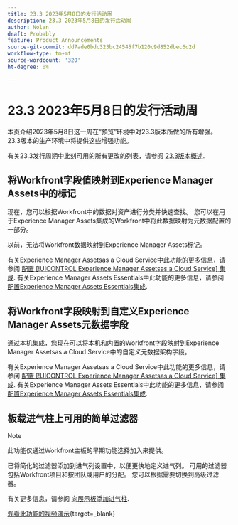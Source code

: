 ```yaml
---
title: 23.3 2023年5月8日的发行活动周
description: 23.3 2023年5月8日的发行活动周
author: Nolan
draft: Probably
feature: Product Announcements
source-git-commit: dd7ade0bdc323bc24545f7b120c9d852dbec6d2d
workflow-type: tm+mt
source-wordcount: '320'
ht-degree: 0%

---
```


# 23.3 2023年5月8日的发行活动周

本页介绍2023年5月8日这一周在“预览”环境中对23.3版本所做的所有增强。 23.3版本的生产环境中将提供这些增强功能。

有关23.3发行周期中此刻可用的所有更改的列表，请参阅 [23.3版本概述](/help/quicksilver/product-announcements/product-releases/23.3-release-activity/23-3-release-overview.md).

## 将Workfront字段值映射到Experience Manager Assets中的标记

现在，您可以根据Workfront中的数据对资产进行分类并快速查找。 您可以在用于Experience Manager Assets集成的Workfront中将此数据映射为元数据配置的一部分。

以前，无法将Workfront数据映射到Experience Manager Assets标记。

有关Experience Manager Assetsas a Cloud Service中此功能的更多信息，请参阅 [配置 [!UICONTROL Experience Manager Assetsas a Cloud Service] 集成](/help/quicksilver/administration-and-setup/configure-integrations/configure-aacs-integration.md).
有关Experience Manager Assets Essentials中此功能的更多信息，请参阅 [配置Experience Manager Assets Essentials集成](/help/quicksilver/documents/adobe-workfront-for-experience-manager-assets-essentials/setup-asset-essentials.md).

## 将Workfront字段映射到自定义Experience Manager Assets元数据字段

通过本机集成，您现在可以将本机和内置的Workfront字段映射到Experience Manager Assetsas a Cloud Service中的自定义元数据架构字段。

有关Experience Manager Assetsas a Cloud Service中此功能的更多信息，请参阅 [配置 [!UICONTROL Experience Manager Assetsas a Cloud Service] 集成](/help/quicksilver/administration-and-setup/configure-integrations/configure-aacs-integration.md).
有关Experience Manager Assets Essentials中此功能的更多信息，请参阅 [配置Experience Manager Assets Essentials集成](/help/quicksilver/documents/adobe-workfront-for-experience-manager-assets-essentials/setup-asset-essentials.md).

## 板载进气柱上可用的简单过滤器

>[!NOTE]
>
>此功能仅通过Workfront主板的早期功能选择加入来提供。

已将简化的过滤器添加到进气列设置中，以便更快地定义进气列。 可用的过滤器包括Workfront项目和按团队或用户的分配。 您可以根据需要切换到高级过滤器。

有关更多信息，请参阅 [向展示板添加进气柱](/help/quicksilver/agile/use-boards-agile-planning-tools/add-intake-column-to-board.md).

[观看此功能的视频演示](https://video.tv.adobe.com/v/3419420/){target=_blank}


<!--HTML you might need

Video link

[View a video demonstration of this feature](ADD URL){target=_blank}

Off-cycle note for weekly pages

>[!NOTE]
>
>Preview release: February 9, 2023; Planned Production release: February 23, 2023-->